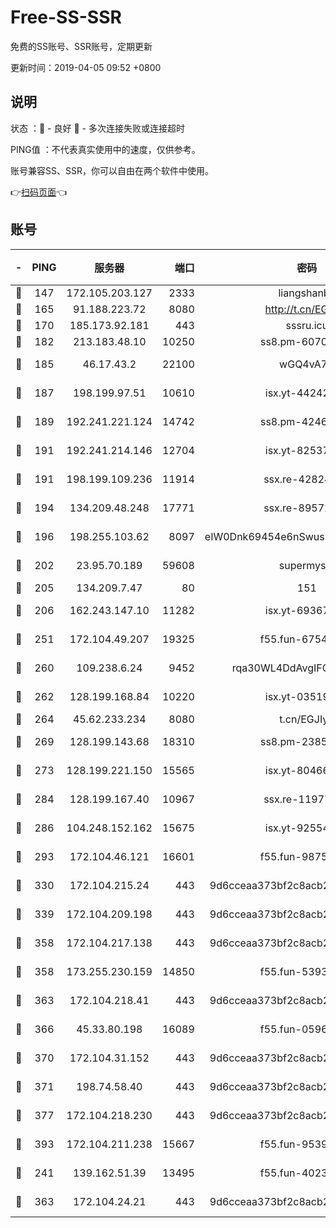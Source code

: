 # Free-SS-SSR

免费的SS账号、SSR账号，定期更新

更新时间：2019-04-05 09:52 +0800

## 说明

状态     ：🙂 - 良好 🙁 - 多次连接失败或连接超时

PING值   ：不代表真实使用中的速度，仅供参考。

账号兼容SS、SSR，你可以自由在两个软件中使用。

👉[扫码页面](https://liesauer.github.io/Free-SS-SSR/)👈

## 账号

|-|PING|服务器|端口|密码|加密方式|区域|
|:----:|:----:|:-----:|-----:|:----:|:----:|:----:|
|🙂|147|172.105.203.127|2333|liangshanbo|chacha20|JP|
|🙂|165|91.188.223.72|8080|http://t.cn/EGJIyrl|rc4-md5|RU|
|🙂|170|185.173.92.181|443|sssru.icu|rc4-md5|RU|
|🙂|182|213.183.48.10|10250|ss8.pm-60707476|rc4-md5|RU|
|🙂|185|46.17.43.2|22100|wGQ4vA7D|aes-256-gcm|RU|
|🙂|187|198.199.97.51|10610|isx.yt-44242885|aes-256-cfb|US|
|🙂|189|192.241.221.124|14742|ss8.pm-42467261|aes-256-cfb|US|
|🙂|191|192.241.214.146|12704|isx.yt-82537234|aes-256-cfb|US|
|🙂|191|198.199.109.236|11914|ssx.re-42824797|aes-256-cfb|US|
|🙂|194|134.209.48.248|17771|ssx.re-89572138|aes-256-cfb|US|
|🙂|196|198.255.103.62|8097|eIW0Dnk69454e6nSwuspv9DmS201tQ0D|aes-256-cfb|US|
|🙂|202|23.95.70.189|59608|supermyssr|chacha20-ietf|US|
|🙂|205|134.209.7.47|80|151|chacha20|US|
|🙂|206|162.243.147.10|11282|isx.yt-69367620|aes-256-cfb|US|
|🙂|251|172.104.49.207|19325|f55.fun-67542122|aes-256-cfb|SG|
|🙂|260|109.238.6.24|9452|rqa30WL4DdAvgIFG6Fs3znzTa|aes-256-cfb|FR|
|🙂|262|128.199.168.84|10220|isx.yt-03519037|aes-256-cfb|SG|
|🙂|264|45.62.233.234|8080|t.cn/EGJIyrl|rc4-md5|CA|
|🙂|269|128.199.143.68|18310|ss8.pm-23855418|aes-256-cfb|SG|
|🙂|273|128.199.221.150|15565|isx.yt-80466912|aes-256-cfb|SG|
|🙂|284|128.199.167.40|10967|ssx.re-11977047|aes-256-cfb|SG|
|🙂|286|104.248.152.162|15675|isx.yt-92554482|aes-256-cfb|SG|
|🙂|293|172.104.46.121|16601|f55.fun-98755014|aes-256-cfb|SG|
|🙂|330|172.104.215.24|443|9d6cceaa373bf2c8acb22e60b6a58be6|aes-256-cfb|US|
|🙂|339|172.104.209.198|443|9d6cceaa373bf2c8acb22e60b6a58be6|aes-256-cfb|US|
|🙂|358|172.104.217.138|443|9d6cceaa373bf2c8acb22e60b6a58be6|aes-256-cfb|US|
|🙂|358|173.255.230.159|14850|f55.fun-53932757|aes-256-cfb|US|
|🙂|363|172.104.218.41|443|9d6cceaa373bf2c8acb22e60b6a58be6|aes-256-cfb|US|
|🙂|366|45.33.80.198|16089|f55.fun-05960276|aes-256-cfb|US|
|🙂|370|172.104.31.152|443|9d6cceaa373bf2c8acb22e60b6a58be6|aes-256-cfb|US|
|🙂|371|198.74.58.40|443|9d6cceaa373bf2c8acb22e60b6a58be6|aes-256-cfb|US|
|🙂|377|172.104.218.230|443|9d6cceaa373bf2c8acb22e60b6a58be6|aes-256-cfb|US|
|🙂|393|172.104.211.238|15667|f55.fun-95394405|aes-256-cfb|US|
|🙂|241|139.162.51.39|13495|f55.fun-40234705|aes-256-cfb|SG|
|🙂|363|172.104.24.21|443|9d6cceaa373bf2c8acb22e60b6a58be6|aes-256-cfb|US|
